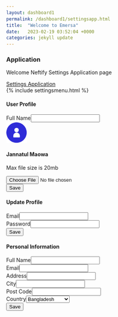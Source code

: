 ```yaml
---
layout: dashboard1
permalink: /dashboard1/settingsapp.html
title:  "Welcome to Emersa"
date:   2023-02-19 03:52:04 +0000
categories: jekyll update
---
```

<div class="page-title">
<div class="row align-items-center justify-content-between">
<div class="col-6">
<div class="page-title-content">
<h3>Application</h3>
<p class="mb-2">Welcome Neftify Settings Application page</p>
</div>
</div>
<div class="col-auto">
<div class="breadcrumbs"><a href="#">Settings </a><span>
<i class="ri-arrow-right-s-line"></i></span><a href="#">Application</a></div>
</div>
</div>
</div>
{% include settingsmenu.html %}
<div class="row">
<div class="col-xxl-6 col-xl-6 col-lg-6">
<h4 class="card-title mb-3">User Profile</h4>
<div class="card">
<div class="card-body">
<form action="#">
<div class="row">
<div class="col-12 mb-3"><label class="form-label">Full Name</label><input
name="fullName" type="text" class="form-control" ></div>
<div class="col-xxl-12">
<div class="d-flex align-items-center mb-3"><img
class="me-3 rounded-circle me-0 me-sm-3" src="/images/profile/3.png"
width="55" height="55" alt="">
<div class="media-body">
<h4 class="mb-0">Jannatul Maowa</h4>
<p class="mb-0">Max file size is 20mb</p>
</div>
</div>
</div>
<div class="col-12"><input name="photo" type="file" class="" ></div>
</div>
<div class="mt-3"><button type="submit" class="btn btn-primary mr-2">Save</button></div>
</form>
</div>
</div>
</div>
<div class="col-xxl-6 col-xl-6 col-lg-6">
<h4 class="card-title mb-3">Update Profile</h4>
<div class="card">
<div class="card-body">
<form action="#">
<div class="row">
<div class="col-12 mb-3"><label class="form-label">Email</label><input name="email"
type="text" class="form-control" ></div>
<div class="col-12 mb-3"><label class="form-label">Password</label><input
name="password" type="text" class="form-control" ></div>
</div>
<div class="mt-3"><button type="submit" class="btn btn-primary mr-2">Save</button></div>
</form>
</div>
</div>
</div>
<div class="col-xxl-12">
<h4 class="card-title mb-3">Personal Information</h4>
<div class="card">
<div class="card-body">
<form action="#">
<div class="row">
<div class="col-xxl-6 col-xl-6 col-lg-6 mb-3"><label class="form-label">Full
Name</label><input name="fullName" type="text" class="form-control"
></div>
<div class="col-xxl-6 col-xl-6 col-lg-6 mb-3"><label
class="form-label">Email</label><input name="email" type="text"
class="form-control" ></div>
<div class="col-xxl-6 col-xl-6 col-lg-6 mb-3"><label
class="form-label">Address</label><input name="address" type="text"
class="form-control" ></div>
<div class="col-xxl-6 col-xl-6 col-lg-6 mb-3"><label
class="form-label">City</label><input name="city" type="text"
class="form-control" ></div>
<div class="col-xxl-6 col-xl-6 col-lg-6 mb-3"><label class="form-label">Post
Code</label><input name="postal" type="text" class="form-control" >
</div>
<div class="col-xxl-6 col-xl-6 col-lg-6 mb-3"><label
class="form-label">Country</label><select name="country"
class="form-control">
<option value="Bangladesh">Bangladesh</option>
<option value="United States">United States</option>
<option value="United Kingdom">United Kingdom</option>
</select></div>
</div>
<div class="mt-3"><button type="submit" class="btn btn-primary mr-2">Save</button></div>
</form>
</div>
</div>
</div>
</div>